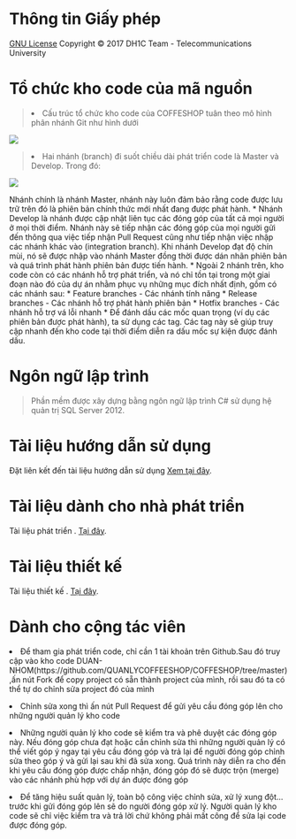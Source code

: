 <h1>Thông tin Giấy phép</h1>

<p>
		<a href="https://github.com/QUANLYCOFFEESHOP/COFFESHOP/blob/master/Th%C3%B4ng%20tin%20v%E1%BB%81%20gi%E1%BA%A5y%20ph%C3%A9p.md">GNU License</a> Copyright &copy; 2017 DH1C Team - Telecommunications University
	</p>
<!--  -->
	<h1>Tổ chức kho code của mã nguồn</h1>
	<p>
		<blockquote>
			<p><li>Cấu trúc tổ chức kho code của COFFESHOP tuân theo mô hình phân nhánh Git như hình dưới</li></p>
		</blockquote>
		<p>
			<img src="https://camo.githubusercontent.com/9bde6fb64a9542a572e0e2017cbb58d9d2c440ac/687474703a2f2f6e7669652e636f6d2f696d672f6769742d6d6f64656c4032782e706e67">
		</p>
	</p>
	<p>
		<blockquote>
			<p><li>Hai nhánh (branch) đi suốt chiều dài phát triển code là Master và Develop. Trong đó:</li></p>
		</blockquote>
		<p>
			<img src="https://camo.githubusercontent.com/87b4f89d95b80c277dffea52afc37a0a1d9e5a59/687474703a2f2f6e7669652e636f6d2f696d672f6d61696e2d6272616e636865734032782e706e67">
		</p>
	</p>
	<p>
	Nhánh chính là nhánh Master, nhánh này luôn đảm bảo rằng code được lưu trữ trên đó là phiên bản chính thức mới nhất đang được phát hành. * Nhánh Develop là nhánh được cập nhật liên tục các đóng góp của tất cả mọi người ở mọi thời điểm. Nhánh này sẽ tiếp nhận các đóng góp của mọi người gửi đến thông qua việc tiếp nhận Pull Request cũng như tiếp nhận việc nhập các nhánh khác vào (integration branch). Khi nhánh Develop đạt độ chín mùi, nó sẽ được nhập vào nhánh Master đồng thời được dán nhãn phiên bản và quá trình phát hành phiên bản được tiến hành. * Ngoài 2 nhánh trên, kho code còn có các nhánh hỗ trợ phát triển, và nó chỉ tồn tại trong một giai đoạn nào đó của dự án nhằm phục vụ những mục đích nhất định, gồm có các nhánh sau: * Feature branches - Các nhánh tính năng * Release branches - Các nhánh hỗ trợ phát hành phiên bản * Hotfix branches - Các nhánh hỗ trợ vá lỗi nhanh * Để đánh dấu các mốc quan trọng (ví dụ các phiên bản được phát hành), ta sử dụng các tag. Các tag này sẽ giúp truy cập nhanh đến kho code tại thời điểm diễn ra dấu mốc sự kiện được đánh dấu.
	</p>
	<!--  -->
	<h1>Ngôn ngữ lập trình</h1>
	<p>
		<blockquote>
			<p>Phần mềm được xây dựng bằng ngôn ngữ lập trình C# sử dụng hệ quản trị SQL Server 2012.</p>
		</blockquote>
	</p>
	<!--  -->
	<h1>Tài liệu hướng dẫn sử dụng</h1>
	<p>
		Đặt liên kết đến tài liệu hướng dẫn sử dụng <a href="https://github.com/QUANLYCOFFEESHOP/COFFESHOP/blob/master/T%C3%A0i%20li%E1%BB%87u%20cho%20ng%C6%B0%E1%BB%9Di%20d%C3%B9ng.md" target="_blank"> Xem tại đây</a>.
	</p>
	<!--  -->
	<h1>Tài liệu dành cho nhà phát triển</h1>
	<p>
		Tài liệu phát triển . <a href="https://github.com/QUANLYCOFFEESHOP/COFFESHOP/blob/master/Developer.md" target="_blank">Tại đây</a>.
	</p>
	<!--  -->
	<h1>Tài liệu thiết kế</h1>
	<p>
		Tài liệu thiết kế . <a href="https://github.com/QUANLYCOFFEESHOP/COFFESHOP/blob/master/Thi%E1%BA%BFt%20k%E1%BA%BF.md" target="_blank">Tại đây</a>.
	</p>
	<!--  -->
	<h1>Dành cho cộng tác viên</h1>
	<p><li>Để tham gia phát triển code, chỉ cần 1 tài khoản trên Github.Sau đó truy cập vào kho code DUAN-NHOM(https://github.com/QUANLYCOFFEESHOP/COFFESHOP/tree/master),ấn nút Fork để copy project có sẵn thành project của mình, rồi sau đó ta có thể tự do chỉnh sửa project đó của mình</li>
	</p>
  <p><li>Chỉnh sửa xong thì ấn nút Pull Request để gửi yêu cầu đóng góp lên cho những người quản lý kho code</li></p>
  <p><li>Những người quản lý kho code sẽ kiểm tra và phê duyệt các đóng góp này. Nếu đóng góp chưa đạt hoặc cần chỉnh sửa thì những người quản lý có thể viết góp ý ngay tại yêu cầu đóng góp và trả lại để người đóng góp chỉnh sửa theo góp ý và gửi lại sau khi đã sửa xong. Quá trình này diễn ra cho đến khi yêu cầu đóng góp được chấp nhận, đóng góp đó sẽ được trộn (merge) vào các nhánh phù hợp với dự án được đóng góp</li>
  </p>
  <p><li>Để tăng hiệu suất quản lý, toàn bộ công việc chỉnh sửa, xử lý xung đột... trước khi gửi đóng góp lên sẽ do người đóng góp xử lý. Người quản lý kho code sẽ chỉ việc kiểm tra và trả lời chứ không phải mất công để sửa lại code được đóng góp.</li>
  </p>
</body>
</html>
 
